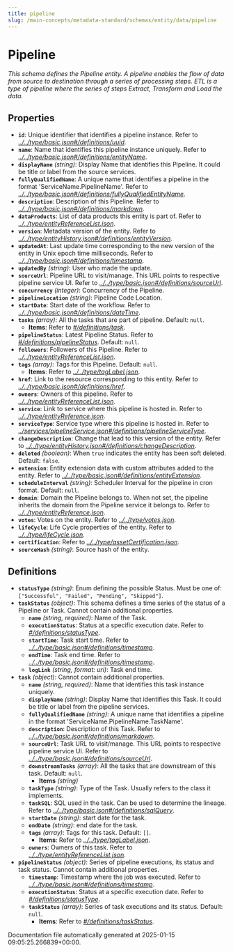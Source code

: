 ```yaml
---
title: pipeline
slug: /main-concepts/metadata-standard/schemas/entity/data/pipeline
---
```


# Pipeline

*This schema defines the Pipeline entity. A pipeline enables the flow of data from source to destination through a series of processing steps. ETL is a type of pipeline where the series of steps Extract, Transform and Load the data.*

## Properties

- **`id`**: Unique identifier that identifies a pipeline instance. Refer to *[../../type/basic.json#/definitions/uuid](#/../type/basic.json#/definitions/uuid)*.
- **`name`**: Name that identifies this pipeline instance uniquely. Refer to *[../../type/basic.json#/definitions/entityName](#/../type/basic.json#/definitions/entityName)*.
- **`displayName`** *(string)*: Display Name that identifies this Pipeline. It could be title or label from the source services.
- **`fullyQualifiedName`**: A unique name that identifies a pipeline in the format 'ServiceName.PipelineName'. Refer to *[../../type/basic.json#/definitions/fullyQualifiedEntityName](#/../type/basic.json#/definitions/fullyQualifiedEntityName)*.
- **`description`**: Description of this Pipeline. Refer to *[../../type/basic.json#/definitions/markdown](#/../type/basic.json#/definitions/markdown)*.
- **`dataProducts`**: List of data products this entity is part of. Refer to *[../../type/entityReferenceList.json](#/../type/entityReferenceList.json)*.
- **`version`**: Metadata version of the entity. Refer to *[../../type/entityHistory.json#/definitions/entityVersion](#/../type/entityHistory.json#/definitions/entityVersion)*.
- **`updatedAt`**: Last update time corresponding to the new version of the entity in Unix epoch time milliseconds. Refer to *[../../type/basic.json#/definitions/timestamp](#/../type/basic.json#/definitions/timestamp)*.
- **`updatedBy`** *(string)*: User who made the update.
- **`sourceUrl`**: Pipeline  URL to visit/manage. This URL points to respective pipeline service UI. Refer to *[../../type/basic.json#/definitions/sourceUrl](#/../type/basic.json#/definitions/sourceUrl)*.
- **`concurrency`** *(integer)*: Concurrency of the Pipeline.
- **`pipelineLocation`** *(string)*: Pipeline Code Location.
- **`startDate`**: Start date of the workflow. Refer to *[../../type/basic.json#/definitions/dateTime](#/../type/basic.json#/definitions/dateTime)*.
- **`tasks`** *(array)*: All the tasks that are part of pipeline. Default: `null`.
  - **Items**: Refer to *[#/definitions/task](#definitions/task)*.
- **`pipelineStatus`**: Latest Pipeline Status. Refer to *[#/definitions/pipelineStatus](#definitions/pipelineStatus)*. Default: `null`.
- **`followers`**: Followers of this Pipeline. Refer to *[../../type/entityReferenceList.json](#/../type/entityReferenceList.json)*.
- **`tags`** *(array)*: Tags for this Pipeline. Default: `null`.
  - **Items**: Refer to *[../../type/tagLabel.json](#/../type/tagLabel.json)*.
- **`href`**: Link to the resource corresponding to this entity. Refer to *[../../type/basic.json#/definitions/href](#/../type/basic.json#/definitions/href)*.
- **`owners`**: Owners of this pipeline. Refer to *[../../type/entityReferenceList.json](#/../type/entityReferenceList.json)*.
- **`service`**: Link to service where this pipeline is hosted in. Refer to *[../../type/entityReference.json](#/../type/entityReference.json)*.
- **`serviceType`**: Service type where this pipeline is hosted in. Refer to *[../services/pipelineService.json#/definitions/pipelineServiceType](#/services/pipelineService.json#/definitions/pipelineServiceType)*.
- **`changeDescription`**: Change that lead to this version of the entity. Refer to *[../../type/entityHistory.json#/definitions/changeDescription](#/../type/entityHistory.json#/definitions/changeDescription)*.
- **`deleted`** *(boolean)*: When `true` indicates the entity has been soft deleted. Default: `false`.
- **`extension`**: Entity extension data with custom attributes added to the entity. Refer to *[../../type/basic.json#/definitions/entityExtension](#/../type/basic.json#/definitions/entityExtension)*.
- **`scheduleInterval`** *(string)*: Scheduler Interval for the pipeline in cron format. Default: `null`.
- **`domain`**: Domain the Pipeline belongs to. When not set, the pipeline inherits the domain from the Pipeline service it belongs to. Refer to *[../../type/entityReference.json](#/../type/entityReference.json)*.
- **`votes`**: Votes on the entity. Refer to *[../../type/votes.json](#/../type/votes.json)*.
- **`lifeCycle`**: Life Cycle properties of the entity. Refer to *[../../type/lifeCycle.json](#/../type/lifeCycle.json)*.
- **`certification`**: Refer to *[../../type/assetCertification.json](#/../type/assetCertification.json)*.
- **`sourceHash`** *(string)*: Source hash of the entity.
## Definitions

- **`statusType`** *(string)*: Enum defining the possible Status. Must be one of: `["Successful", "Failed", "Pending", "Skipped"]`.
- **`taskStatus`** *(object)*: This schema defines a time series of the status of a Pipeline or Task. Cannot contain additional properties.
  - **`name`** *(string, required)*: Name of the Task.
  - **`executionStatus`**: Status at a specific execution date. Refer to *[#/definitions/statusType](#definitions/statusType)*.
  - **`startTime`**: Task start time. Refer to *[../../type/basic.json#/definitions/timestamp](#/../type/basic.json#/definitions/timestamp)*.
  - **`endTime`**: Task end time. Refer to *[../../type/basic.json#/definitions/timestamp](#/../type/basic.json#/definitions/timestamp)*.
  - **`logLink`** *(string, format: uri)*: Task end time.
- **`task`** *(object)*: Cannot contain additional properties.
  - **`name`** *(string, required)*: Name that identifies this task instance uniquely.
  - **`displayName`** *(string)*: Display Name that identifies this Task. It could be title or label from the pipeline services.
  - **`fullyQualifiedName`** *(string)*: A unique name that identifies a pipeline in the format 'ServiceName.PipelineName.TaskName'.
  - **`description`**: Description of this Task. Refer to *[../../type/basic.json#/definitions/markdown](#/../type/basic.json#/definitions/markdown)*.
  - **`sourceUrl`**: Task URL to visit/manage. This URL points to respective pipeline service UI. Refer to *[../../type/basic.json#/definitions/sourceUrl](#/../type/basic.json#/definitions/sourceUrl)*.
  - **`downstreamTasks`** *(array)*: All the tasks that are downstream of this task. Default: `null`.
    - **Items** *(string)*
  - **`taskType`** *(string)*: Type of the Task. Usually refers to the class it implements.
  - **`taskSQL`**: SQL used in the task. Can be used to determine the lineage. Refer to *[../../type/basic.json#/definitions/sqlQuery](#/../type/basic.json#/definitions/sqlQuery)*.
  - **`startDate`** *(string)*: start date for the task.
  - **`endDate`** *(string)*: end date for the task.
  - **`tags`** *(array)*: Tags for this task. Default: `[]`.
    - **Items**: Refer to *[../../type/tagLabel.json](#/../type/tagLabel.json)*.
  - **`owners`**: Owners of this task. Refer to *[../../type/entityReferenceList.json](#/../type/entityReferenceList.json)*.
- **`pipelineStatus`** *(object)*: Series of pipeline executions, its status and task status. Cannot contain additional properties.
  - **`timestamp`**: Timestamp where the job was executed. Refer to *[../../type/basic.json#/definitions/timestamp](#/../type/basic.json#/definitions/timestamp)*.
  - **`executionStatus`**: Status at a specific execution date. Refer to *[#/definitions/statusType](#definitions/statusType)*.
  - **`taskStatus`** *(array)*: Series of task executions and its status. Default: `null`.
    - **Items**: Refer to *[#/definitions/taskStatus](#definitions/taskStatus)*.


Documentation file automatically generated at 2025-01-15 09:05:25.266839+00:00.
